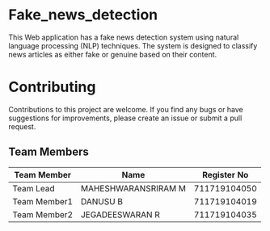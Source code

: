 # Fake_news_detection
  This Web application has a fake news detection system using natural language processing (NLP) techniques. The system is designed to classify news articles as either fake or genuine based on their content.
# Contributing
  Contributions to this project are welcome. If you find any bugs or have suggestions for improvements, please create an issue or submit a pull request.
 

##  Team Members
| Team Member  | Name            | Register No    |
| -------------| -------------   | --------       |
| Team Lead    | MAHESHWARANSRIRAM M        | 711719104050   |
| Team Member1 | DANUSU B          | 711719104019   |
| Team Member2 | JEGADEESWARAN R     | 711719104035   |
